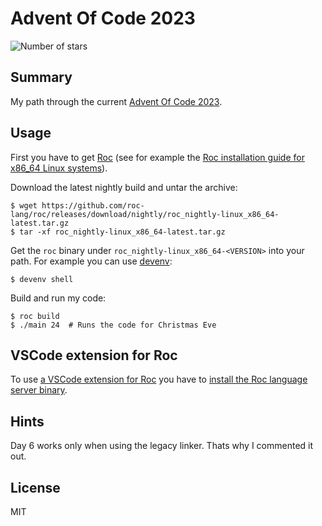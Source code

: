 # Advent Of Code 2023

![Number of stars](https://img.shields.io/badge/Advent_Of_Code_2023-48_*-success)

## Summary

My path through the current [Advent Of Code
2023](https://adventofcode.com/2023).

## Usage

First you have to get [Roc](https://www.roc-lang.org/) (see for example the [Roc
installation guide for x86_64 Linux
systems](https://github.com/roc-lang/roc/blob/main/getting_started/linux_x86_64.md)).

Download the latest nightly build and untar the archive:

    $ wget https://github.com/roc-lang/roc/releases/download/nightly/roc_nightly-linux_x86_64-latest.tar.gz
    $ tar -xf roc_nightly-linux_x86_64-latest.tar.gz

Get the `roc` binary under `roc_nightly-linux_x86_64-<VERSION>` into your path.
For example you can use [devenv](https://devenv.sh/):

    $ devenv shell

Build and run my code:

    $ roc build
    $ ./main 24  # Runs the code for Christmas Eve

## VSCode extension for Roc

To use [a VSCode extension for
Roc](https://github.com/ivan-demchenko/roc-vscode-unofficial) you have to
[install the Roc language server
binary](https://github.com/ayazhafiz/roc/blob/lang-srv/crates/lang_srv/).

## Hints

Day 6 works only when using the legacy linker. Thats why I commented it out.

## License

MIT
